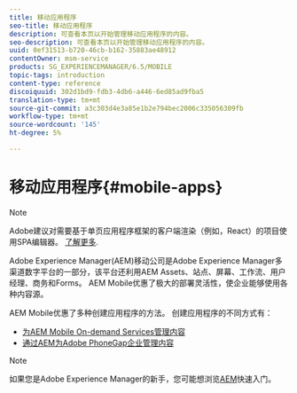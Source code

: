 ```yaml
---
title: 移动应用程序
seo-title: 移动应用程序
description: 可查看本页以开始管理移动应用程序的内容。
seo-description: 可查看本页以开始管理移动应用程序的内容。
uuid: 0ef31513-b720-46cb-b162-35883ae48912
contentOwner: msm-service
products: SG_EXPERIENCEMANAGER/6.5/MOBILE
topic-tags: introduction
content-type: reference
discoiquuid: 302d1bd9-fdb3-4db6-a446-6ed85ad9fba5
translation-type: tm+mt
source-git-commit: a3c303d4e3a85e1b2e794bec2006c335056309fb
workflow-type: tm+mt
source-wordcount: '145'
ht-degree: 5%

---
```



# 移动应用程序{#mobile-apps}

>[!NOTE]
>
>Adobe建议对需要基于单页应用程序框架的客户端渲染（例如，React）的项目使用SPA编辑器。 [了解更多](/help/sites-developing/spa-overview.md).

Adobe Experience Manager(AEM)移动公司是Adobe Experience Manager多渠道数字平台的一部分，该平台还利用AEM Assets、站点、屏幕、工作流、用户经理、商务和Forms。 AEM Mobile优惠了极大的部署灵活性，使企业能够使用各种内容源。

AEM Mobile优惠了多种创建应用程序的方法。 创建应用程序的不同方式有：

* [为AEM Mobile On-demand Services管理内容](/help/mobile/aem-mobile.md)
* [通过AEM为Adobe PhoneGap企业管理内容](/help/mobile/administer-phonegap.md)

>[!NOTE]
>
>如果您是Adobe Experience Manager的新手，您可能想浏览[AEM](/help/sites-deploying/deploy.md)快速入门。
